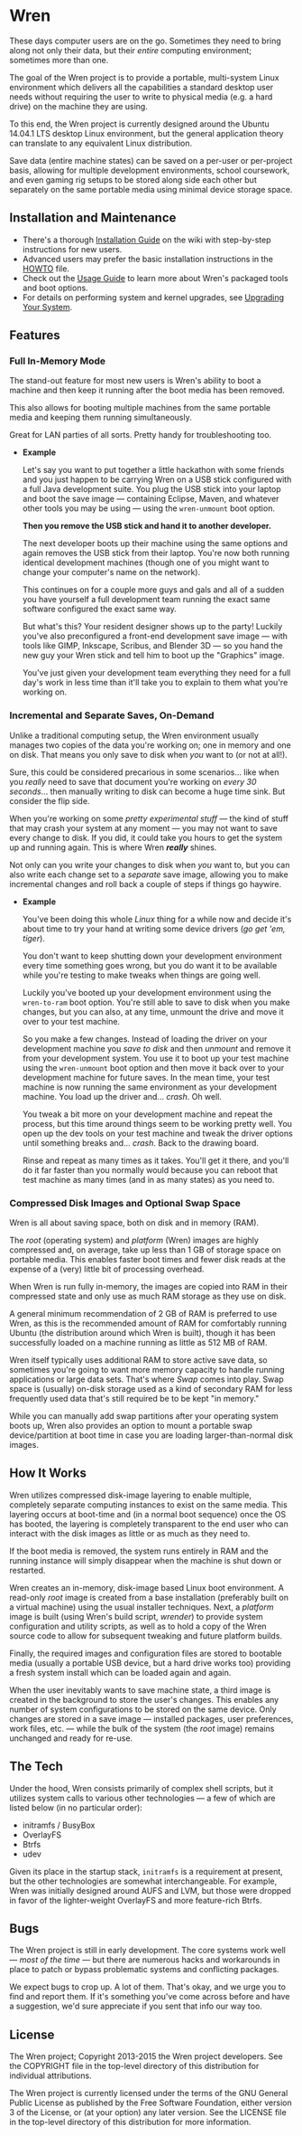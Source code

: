 # Wren

These days computer users are on the go. Sometimes they need to bring along not only their data, but their *entire* computing environment; sometimes more than one.

The goal of the Wren project is to provide a portable, multi-system Linux environment which delivers all the capabilities a standard desktop user needs without requiring the user to write to physical media (e.g. a hard drive) on the machine they are using.

To this end, the Wren project is currently designed around the Ubuntu 14.04.1 LTS desktop Linux environment, but the general application theory can translate to any equivalent Linux distribution.

Save data (entire machine states) can be saved on a per-user or per-project basis, allowing for multiple development environments, school coursework, and even gaming rig setups to be stored along side each other but separately on the same portable media using minimal device storage space.

## Installation and Maintenance

* There's a thorough [Installation Guide](https://github.com/trynd/wren/wiki/Installation-Guide) on the wiki with step-by-step instructions for new users.
* Advanced users may prefer the basic installation instructions in the [HOWTO](/HOWTO) file.
* Check out the [Usage Guide](https://github.com/trynd/wren/wiki/Usage) to learn more about Wren's packaged tools and boot options.
* For details on performing system and kernel upgrades, see [Upgrading Your System](https://github.com/trynd/wren/wiki/Upgrading-Your-System).

## Features

### Full In-Memory Mode

The stand-out feature for most new users is Wren's ability to boot a machine and then keep it running after the boot media has been removed.

This also allows for booting multiple machines from the same portable media and keeping them running simultaneously.

Great for LAN parties of all sorts. Pretty handy for troubleshooting too.

* **Example**

  Let's say you want to put together a little hackathon with some friends and you just happen to be carrying Wren on a USB stick configured with a full Java development suite. You plug the USB stick into your laptop and boot the save image — containing Eclipse, Maven, and whatever other tools you may be using — using the `wren-unmount` boot option.

  **Then you remove the USB stick and hand it to another developer.**

  The next developer boots up their machine using the same options and again removes the USB stick from their laptop. You're now both running identical development machines (though one of you might want to change your computer's name on the network).

  This continues on for a couple more guys and gals and all of a sudden you have yourself a full development team running the exact same software configured the exact same way.

  But what's this? Your resident designer shows up to the party! Luckily you've also preconfigured a front-end development save image — with tools like GIMP, Inkscape, Scribus, and Blender 3D — so you hand the new guy your Wren stick and tell him to boot up the "Graphics" image.

  You've just given your development team everything they need for a full day's work in less time than it'll take you to explain to them what you're working on.

### Incremental and Separate Saves, On-Demand

Unlike a traditional computing setup, the Wren environment usually manages two copies of the data you're working on; one in memory and one on disk. That means you only save to disk when *you* want to (or not at all!).

Sure, this could be considered precarious in some scenarios... like when you *really* need to save that document you're working on *every 30 seconds*... then manually writing to disk can become a huge time sink. But consider the flip side.

When you're working on some *pretty experimental stuff* — the kind of stuff that may crash your system at any moment — you may not want to save every change to disk. If you did, it could take you hours to get the system up and running again. This is where Wren ***really*** shines.

Not only can you write your changes to disk when *you* want to, but you can also write each change set to a *separate* save image, allowing you to make incremental changes and roll back a couple of steps if things go haywire.

* **Example**

  You've been doing this whole *Linux* thing for a while now and decide it's about time to try your hand at writing some device drivers (*go get 'em, tiger*).

  You don't want to keep shutting down your development environment every time something goes wrong, but you do want it to be available while you're testing to make tweaks when things are going well.

  Luckily you've booted up your development environment using the `wren-to-ram` boot option. You're still able to save to disk when you make changes, but you can also, at any time, unmount the drive and move it over to your test machine.

  So you make a few changes. Instead of loading the driver on your development machine you *save to disk* and then *unmount* and remove it from your development system. You use it to boot up your test machine using the `wren-unmount` boot option and then move it back over to your development machine for future saves. In the mean time, your test machine is now running the same environment as your development machine. You load up the driver and... *crash*. Oh well.

  You tweak a bit more on your development machine and repeat the process, but this time around things seem to be working pretty well. You open up the dev tools on your test machine and tweak the driver options until something breaks and... *crash*. Back to the drawing board.

  Rinse and repeat as many times as it takes. You'll get it there, and you'll do it far faster than you normally would because you can reboot that test machine as many times (and in as many states) as you need to.

### Compressed Disk Images and Optional Swap Space

Wren is all about saving space, both on disk and in memory (RAM).

The *root* (operating system) and *platform* (Wren) images are highly compressed and, on average, take up less than 1 GB of storage space on portable media. This enables faster boot times and fewer disk reads at the expense of a (very) little bit of processing overhead.

When Wren is run fully in-memory, the images are copied into RAM in their compressed state and only use as much RAM storage as they use on disk.

A general minimum recommendation of 2 GB of RAM is preferred to use Wren, as this is the recommended amount of RAM for comfortably running Ubuntu (the distribution around which Wren is built), though it has been successfully loaded on a machine running as little as 512 MB of RAM.

Wren itself typically uses additional RAM to store active save data, so sometimes you're going to want more memory capacity to handle running applications or large data sets. That's where *Swap* comes into play. Swap space is (usually) on-disk storage used as a kind of secondary RAM for less frequently used data that's still required be to be kept "in memory."

While you can manually add swap partitions after your operating system boots up, Wren also provides an option to mount a portable swap device/partition at boot time in case you are loading larger-than-normal disk images.

## How It Works

Wren utilizes compressed disk-image layering to enable multiple, completely separate computing instances to exist on the same media. This layering occurs at boot-time and (in a normal boot sequence) once the OS has booted, the layering is completely transparent to the end user who can interact with the disk images as little or as much as they need to.

If the boot media is removed, the system runs entirely in RAM and the running instance will simply disappear when the machine is shut down or restarted.

Wren creates an in-memory, disk-image based Linux boot environment. A read-only *root* image is created from a base installation (preferably built on a virtual machine) using the usual installer techniques. Next, a *platform* image is built (using Wren's build script, *wrender*) to provide system configuration and utility scripts, as well as to hold a copy of the Wren source code to allow for subsequent tweaking and future platform builds.

Finally, the required images and configuration files are stored to bootable media (usually a portable USB device, but a hard drive works too) providing a fresh system install which can be loaded again and again.

When the user inevitably wants to save machine state, a third image is created in the background to store the user's changes. This enables any number of system configurations to be stored on the same device. Only changes are stored in a save image — installed packages, user preferences, work files, etc. — while the bulk of the system (the *root* image) remains unchanged and ready for re-use.

## The Tech

Under the hood, Wren consists primarily of complex shell scripts, but it utilizes system calls to various other technologies — a few of which are listed below (in no particular order):

* initramfs / BusyBox
* OverlayFS
* Btrfs
* udev

Given its place in the startup stack, `initramfs` is a requirement at present, but the other technologies are somewhat interchangeable. For example, Wren was initially designed around AUFS and LVM, but those were dropped in favor of the lighter-weight OverlayFS and more feature-rich Btrfs.

## Bugs

The Wren project is still in early development. The core systems work well — *most of the time* — but there are numerous hacks and workarounds in place to patch or bypass problematic systems and conflicting packages.

We expect bugs to crop up. A lot of them. That's okay, and we urge you to find and report them. If it's something you've come across before and have a suggestion, we'd sure appreciate if you sent that info our way too.

## License

The Wren project; Copyright 2013-2015 the Wren project developers.
See the COPYRIGHT file in the top-level directory of this distribution
for individual attributions.

The Wren project is currently licensed under the terms of the
GNU General Public License as published by the Free Software Foundation,
either version 3 of the License, or (at your option) any later version. See the LICENSE file in the top-level directory of this distribution for more information.
